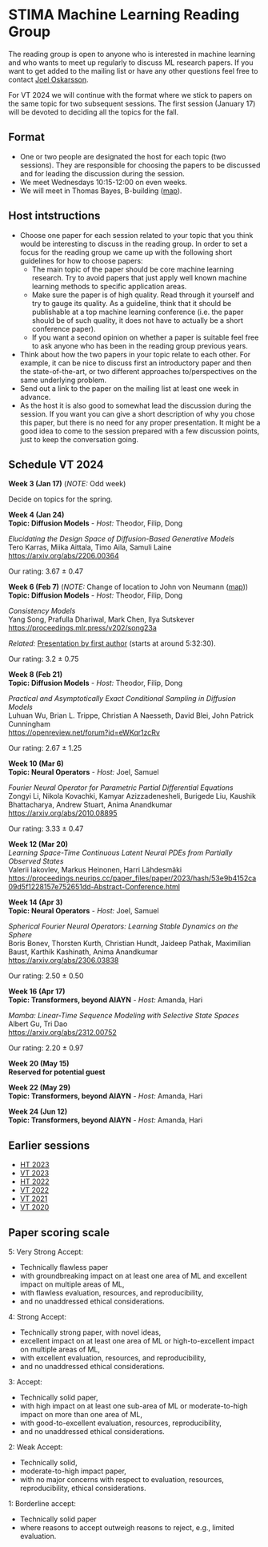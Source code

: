# STIMA Machine Learning Reading Group
The reading group is open to anyone who is interested in machine learning and who wants to meet up regularly to discuss ML research papers.
If you want to get added to the mailing list or have any other questions feel free to contact [Joel Oskarsson](https://liu.se/en/employee/joeos82).

For VT 2024 we will continue with the format where we stick to papers on the same topic for two subsequent sessions. The first session (January 17) will be devoted to deciding all the topics for the fall.

## Format
* One or two people are designated the host for each topic (two sessions). They are responsible for choosing the papers to be discussed and for leading the discussion during the session.
* We meet Wednesdays 10:15-12:00 on even weeks.
* We will meet in Thomas Bayes, B-building ([map](https://www.ida.liu.se/department/location/search.en.shtml?keyword=thomas+bayes)).

## Host intstructions
* Choose one paper for each session related to your topic that you think would be interesting to discuss in the reading group. In order to set a focus for the reading group we came up with the following short guidelines for how to choose papers:
  * The main topic of the paper should be core machine learning research. Try to avoid papers that just apply well known machine learning methods to specific application areas.
  * Make sure the paper is of high quality. Read through it yourself and try to gauge its quality. As a guideline, think that it should be publishable at a top machine learning conference (i.e. the paper should be of such quality, it does not have to actually be a short conference paper).
  * If you want a second opinion on whether a paper is suitable feel free to ask anyone who has been in the reading group previous years.
* Think about how the two papers in your topic relate to each other. For example, it can be nice to discuss first an introductory paper and then the state-of-the-art, or two different approaches to/perspectives on the same underlying problem.
* Send out a link to the paper on the mailing list at least one week in advance.
* As the host it is also good to somewhat lead the discussion during the session. If you want you can give a short description of why you chose this paper, but there is no need for any proper presentation. It might be a good idea to come to the session prepared with a few discussion points, just to keep the conversation going.

## Schedule VT 2024

__Week 3 (Jan 17)__ (*NOTE:* Odd week)

Decide on topics for the spring.

__Week 4 (Jan 24)__
<br>
__Topic: Diffusion Models__
_- Host:_ Theodor, Filip, Dong

*Elucidating the Design Space of Diffusion-Based Generative Models*
<br>
Tero Karras, Miika Aittala, Timo Aila, Samuli Laine
<br>
https://arxiv.org/abs/2206.00364

Our rating: 3.67 ± 0.47

__Week 6 (Feb 7)__ (*NOTE:* Change of location to John von Neumann ([map](https://www.ida.liu.se/department/location/search.en.shtml?keyword=von+neumann)))
<br>
__Topic: Diffusion Models__
_- Host:_ Theodor, Filip, Dong

*Consistency Models*
<br>
Yang Song, Prafulla Dhariwal, Mark Chen, Ilya Sutskever
<br>
https://proceedings.mlr.press/v202/song23a

*Related:* [Presentation by first author](https://neurips.cc/virtual/2023/workshop/66539) (starts at around 5:32:30).

Our rating: 3.2 ± 0.75

__Week 8 (Feb 21)__
<br>
__Topic: Diffusion Models__
_- Host:_ Theodor, Filip, Dong

*Practical and Asymptotically Exact Conditional Sampling in Diffusion Models*
<br>
Luhuan Wu, Brian L. Trippe, Christian A Naesseth, David Blei, John Patrick Cunningham 
<br>
https://openreview.net/forum?id=eWKqr1zcRv

Our rating: 2.67 ± 1.25

__Week 10 (Mar 6)__
<br>
__Topic: Neural Operators__
_- Host:_ Joel, Samuel

*Fourier Neural Operator for Parametric Partial Differential Equations*
<br>
Zongyi Li, Nikola Kovachki, Kamyar Azizzadenesheli, Burigede Liu, Kaushik Bhattacharya, Andrew Stuart, Anima Anandkumar
<br>
https://arxiv.org/abs/2010.08895

Our rating: 3.33 ± 0.47

__Week 12 (Mar 20)__
<br>
*Learning Space-Time Continuous Latent Neural PDEs from Partially Observed States*
<br>
Valerii Iakovlev, Markus Heinonen, Harri Lähdesmäki
<br>
https://proceedings.neurips.cc/paper_files/paper/2023/hash/53e9b4152ca09d5f1228157e752651dd-Abstract-Conference.html

__Week 14 (Apr 3)__
<br>
__Topic: Neural Operators__
_- Host:_ Joel, Samuel

*Spherical Fourier Neural Operators: Learning Stable Dynamics on the Sphere*
<br>
Boris Bonev, Thorsten Kurth, Christian Hundt, Jaideep Pathak, Maximilian Baust, Karthik Kashinath, Anima Anandkumar
<br>
https://arxiv.org/abs/2306.03838

Our rating: 2.50 ± 0.50

__Week 16 (Apr 17)__
<br>
__Topic: Transformers, beyond AIAYN__
_- Host:_ Amanda, Hari

*Mamba: Linear-Time Sequence Modeling with Selective State Spaces*
<br>
Albert Gu, Tri Dao
<br>
https://arxiv.org/abs/2312.00752

Our rating: 2.20 ± 0.97

__Week 20 (May 15)__
<br>
__Reserved for potential guest__

__Week 22 (May 29)__
<br>
__Topic: Transformers, beyond AIAYN__
_- Host:_ Amanda, Hari

__Week 24 (Jun 12)__
<br>
__Topic: Transformers, beyond AIAYN__
_- Host:_ Amanda, Hari

## Earlier sessions

* [HT 2023](archive/2023ht.md)
* [VT 2023](archive/2023vt.md)
* [HT 2022](archive/2022ht.md)
* [VT 2022](archive/2022vt.md)
* [VT 2021](archive/2021vt.md)
* [VT 2020](archive/2020vt.md)

## Paper scoring scale

5: Very Strong Accept:

* Technically flawless paper
* with groundbreaking impact on at least one area of ML and excellent impact on multiple areas of ML,
* with flawless evaluation, resources, and reproducibility,
* and no unaddressed ethical considerations.

4: Strong Accept:

* Technically strong paper, with novel ideas,
* excellent impact on at least one area of ML or high-to-excellent impact on multiple areas of ML,
* with excellent evaluation, resources, and reproducibility,
* and no unaddressed ethical considerations.

3: Accept:

* Technically solid paper,
* with high impact on at least one sub-area of ML or moderate-to-high impact on more than one area of ML,
* with good-to-excellent evaluation, resources, reproducibility,
* and no unaddressed ethical considerations.

2: Weak Accept:

* Technically solid,
* moderate-to-high impact paper,
* with no major concerns with respect to evaluation, resources, reproducibility, ethical considerations.

1: Borderline accept:

* Technically solid paper
* where reasons to accept outweigh reasons to reject, e.g., limited evaluation.
